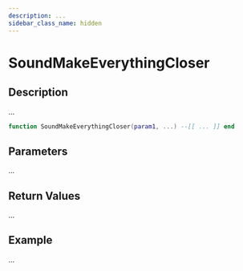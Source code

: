 ```yaml
---
description: ...
sidebar_class_name: hidden
---
```


# SoundMakeEverythingCloser

## Description

...

```lua
function SoundMakeEverythingCloser(param1, ...) --[[ ... ]] end
```

## Parameters

...

## Return Values

...

## Example

...


